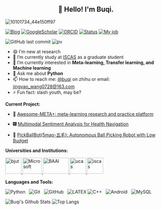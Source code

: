 <h2 align="center">👋 Hello! I'm Buqi.</h2>
<!-- <p align="center">
  <a href="https://www.researchgate.net/profile/Jingyao-Wang-15">ResearchGate</a> •
  <a href="https://www.zhihu.com/people/wang-dou-ya-11">Blog</a> •
  <a href="https://scholar.google.com/citations?user=btThEsYAAAAJ&hl=zh-CN">GoogleScholar</a>
</p> -->

![10101734_44e150ff97](https://github.com/WangJingyao07/WangJingyao07/assets/45681444/4f3922b4-e050-43b8-aca6-a14e9f2f9c48)

[![Blog](https://img.shields.io/badge/Blog-Buqi-informational?style=flat-square&color=black&logo=vercel&logoColor=white)](https://www.zhihu.com/people/wang-dou-ya-11)
[![GoogleScholar](https://img.shields.io/badge/Google-Research-blue?style=flat-square&logo=google&logoColor=white)](https://scholar.google.com/citations?user=btThEsYAAAAJ&hl=zh-CN)
[![ORCID](https://img.shields.io/badge/ORCID-0000--0003--1782--8704-blue?style=flat-square&logo=orcid&logoColor=white)](https://orcid.org/0000-0003-1782-8704)
[![Status](https://img.shields.io/badge/Status-Stable-success?style=flat-square&logo=gravatar&logoColor=white)](https://en.wikipedia.org/wiki/Life)
[![My job](https://img.shields.io/badge/My%20job-M.Sc.-success?style=flat-square&logo=microgenetics&logoColor=white)](http://www.is.cas.cn/)

![GitHub last commit](https://img.shields.io/github/last-commit/WangJingyao07/WangJingyao07)
![pv](https://pageview.vercel.app/?github_user=WangJingyao07)

- 😄 I'm new at research
- 🔭 I’m currently study at [ISCAS](http://www.is.cas.cn/) as a graduate student
- 🌱 I’m currently interested in **Meta-learning, Transfer learning, and Machine learning**
- 💬 Ask me about **Python**
- 📫 How to reach me: [@buqi](https://www.zhihu.com/people/wang-dou-ya-11) on zhihu or email: <jingyao_wang0728@163.com>
- ⚡ Fun fact: slash youth, may be?

**Current Project:** 

- 🎇 [Awesome-META+: meta-learning research and practice platform](https://wangjingyao07.github.io/Awesome-Meta-Learning-Platform/)

- 🎆 [Multimodal Sentiment Analysis for Health Navigation](https://github.com/WangJingyao07/Multimodal-Sentiment-Analysis-for-Health-Navigation)

- 🎈 [PickBallBot(5mao-五毛): Autonomous Ball Picking Robot with Low Budget](https://github.com/WangJingyao07/PickBallBot-5mao/tree/main)


**Universities and Institutions:** 

<p align="left"> 
    <a href="https://www.bjut.edu.cn/" target="_blank" rel="noreferrer"> <img src="https://github.com/WangJingyao07/WangJingyao07/assets/45681444/4bd575d0-86b2-4625-9bbe-a4f1cf08fc5f" alt="bjut" width="50" height="50"/> </a> 
   <a href="https://www.microsoft.com/" target="_blank" rel="noreferrer"> <img src="https://github.com/WangJingyao07/WangJingyao07/assets/45681444/aeb2aee0-55f7-4ac0-967d-320cf4723339" alt="Microsoft" width="60" height="50"/> </a>
    <a href="https://www.baai.ac.cn/english.html" target="_blank" rel="noreferrer"> <img src="https://github.com/WangJingyao07/WangJingyao07/assets/45681444/b8e2acb0-339d-4a54-9069-9d52c19a4f27" alt="BAAI" width="80" height="50"/> </a> 
   <a href="https://www.ucas.ac.cn/" target="_blank" rel="noreferrer"> <img src="https://bkimg.cdn.bcebos.com/pic/0df3d7ca7bcb0a46162bebcb6163f6246b60af33" alt="ucas" width="50" height="50"/> </a> 
   <a href="http://www.iscas.ac.cn/" target="_blank" rel="noreferrer"> <img src="https://bkimg.cdn.bcebos.com/pic/0bd162d9f2d3572c74c412de8d13632762d0c38a" alt="iscas" width="50" height="50"/> </a> 
</p>


**Languages and Tools:** 

![Python](https://img.shields.io/badge/-Python-black?logo=Python&style=social)&nbsp;&nbsp;
![Git](https://img.shields.io/badge/-Git-black?logo=git&style=social)&nbsp;&nbsp;
![GitHub](https://img.shields.io/badge/-GitHub-black?logo=github&style=social)&nbsp;&nbsp;
![LATEX](https://img.shields.io/badge/-LATEX-black?logo=latex&style=social)
![C++](https://img.shields.io/badge/-c++-black?logo=c%2B%2B&style=social)&nbsp;&nbsp;
![Android](https://img.shields.io/badge/-Android-black?logo=android&style=social)&nbsp;&nbsp;
![MySQL](https://img.shields.io/badge/-MySQL-black?logo=mysql&style=social)&nbsp;&nbsp;

![Buqi's Github Stats](https://github-readme-stats.vercel.app/api?username=WangJingyao07&count_private=true&show_icons=true&include_all_commits=true)
![Top Langs](https://github-readme-stats.vercel.app/api/top-langs/?username=WangJingyao07&hide=TeX&layout=compact)

